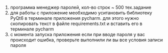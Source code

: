 1. программа менеджер паролей, кол-во строк ~ 500 тех.задание 
2. для работы с приложение меобходимо уситановить библиотеку PyQt6 в терминале приложения pycharm.
для этого нужно скопировать текст в файле requirements.txt и вставить его в терминале pycharm
3. с момента запуска приложения если при вводе пароля у вас происходит ошибка, проверьте выполнили ли вы все условия записи пароля